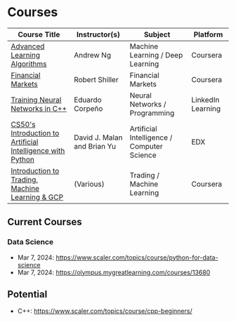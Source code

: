 # Courses

| Course Title                                                                                                                        | Instructor(s)               | Subject                                    | Platform          |
|-------------------------------------------------------------------------------------------------------------------------------------|-----------------------------|--------------------------------------------|-------------------|
| [Advanced Learning Algorithms](https://www.coursera.org/learn/advanced-learning-algorithms/)                                        | Andrew Ng                   | Machine Learning / Deep Learning           | Coursera          |
| [Financial Markets](https://www.coursera.org/learn/financial-markets-global)                                                        | Robert Shiller              | Financial Markets                          | Coursera          |
| [Training Neural Networks in C++](https://www.linkedin.com/learning/training-neural-networks-in-c-plus-plus-2021)                   | Eduardo Corpeño             | Neural Networks / Programming              | LinkedIn Learning |
| [CS50's Introduction to Artificial Intelligence with Python](https://learning.edx.org/course/course-v1:HarvardX+CS50AI+1T2020/home) | David J. Malan and Brian Yu | Artificial Intelligence / Computer Science | EDX               |
| [Introduction to Trading, Machine Learning & GCP](https://www.coursera.org/learn/introduction-trading-machine-learning-gcp)         | (Various)                   | Trading / Machine Learning                 | Coursera          |


## Current Courses

### Data Science

- Mar 7, 2024: https://www.scaler.com/topics/course/python-for-data-science
- Mar 7, 2024: https://olympus.mygreatlearning.com/courses/13680

## Potential

- C++: https://www.scaler.com/topics/course/cpp-beginners/
